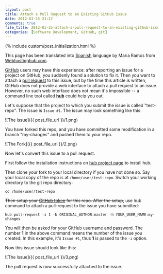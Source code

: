 ```yaml
---
layout: post
title: Attach a Pull Request to an Existing GitHub Issue
date: 2012-03-25 21:17
comments: true
file_title: 2012-03-25-attach-a-pull-request-to-an-existing-github-issue
categories: [Software Development, GitHub, git]
---
```


{% include custom/post_initialization.html %}

This page has been translated into [Spanish](http://www.webhostinghub.com/support/es/misc/coloque-una-solicitud)
language by Maria Ramos from [Webhostinghub.com](https://plus.google.com/100699836350835346064/posts).

[GitHub][] users may have this experience: after reporting an issue for a
project on GitHub, you suddenly found a solution to fix it. Then you want to
attach a [pull request][] to this issue, but by the time this article is
written, GitHub does not provide a web interface to attach a pull request to an
issue. However, no such web interface does not mean it's impossible -- a
command line tool called [**hub**][hub] could help you out.

<!-- more -->

Let's suppose that the project to which you submit the issue is called
"test-repo". The issue is `Issue #1`. The issue may look something like this:

![The Issue]({{ post_file_url }}/1.png)

You have forked this repo, and you have committed some modification in a branch
"my-changes" and pushed them to your repo. 

![The Fork]({{ post_file_url }}/2.png)

Now let's convert this issue to a pull request.

First follow the installation instructions on [hub project page][hub readme] to
install hub.

Then clone your fork to your local directory if you have not done so. Say your
local copy of the repo is at `/home/user/test-repo`. Switch your working
directory to the git repo directory:

    cd /home/user/test-repo

<del>Then setup your [GitHub token][] for this repo. After the setup,</del> use
hub command to attach a pull-request to the issue you have submitted:

    hub pull-request -i 1 -b ORIGINAL_AUTHOR:master -h YOUR_USER_NAME:my-changes

You will then be asked for your GitHub username and password. The number **1**
in the above command means the number of the issue you created. In this
example, it's `Issue #1`, thus **1** is passed to the `-i` option.

Now this issue should look like this:

![The Issue]({{ post_file_url }}/3.png)

The pull request is now successfully attached to the issue.

[GitHub]: http://www.github.com
[pull request]: http://help.github.com/send-pull-requests
[hub]: https://github.com/defunkt/hub
[hub readme]: https://github.com/defunkt/hub#readme
[GitHub token]: http://help.github.com/set-your-user-name-email-and-github-token
